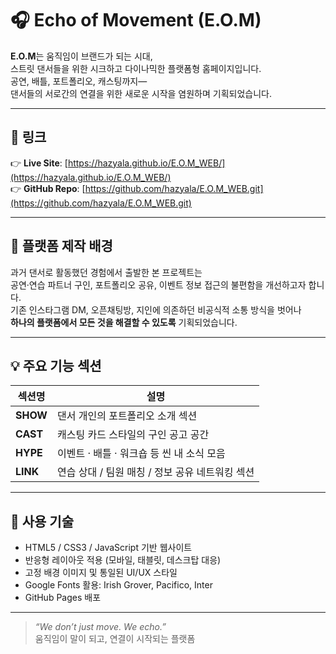 # 🎧 Echo of Movement (E.O.M)

**E.O.M**는 움직임이 브랜드가 되는 시대,  
스트릿 댄서들을 위한 시크하고 다이나믹한 플랫폼형 홈페이지입니다.  
공연, 배틀, 포트폴리오, 캐스팅까지—  
댄서들의 서로간의 연결을 위한 새로운 시작을 염원하며 기획되었습니다.

---

## 🔗 링크

👉 **Live Site**: [https://hazyala.github.io/E.O.M_WEB/](https://hazyala.github.io/E.O.M_WEB/)  
👉 **GitHub Repo**: [https://github.com/hazyala/E.O.M_WEB.git](https://github.com/hazyala/E.O.M_WEB.git)

---

## 📖 플랫폼 제작 배경

과거 댄서로 활동했던 경험에서 출발한 본 프로젝트는  
공연·연습 파트너 구인, 포트폴리오 공유, 이벤트 정보 접근의 불편함을 개선하고자 합니다.  
기존 인스타그램 DM, 오픈채팅방, 지인에 의존하던 비공식적 소통 방식을 벗어나  
**하나의 플랫폼에서 모든 것을 해결할 수 있도록** 기획되었습니다.

---

## 💡 주요 기능 섹션

| 섹션명 | 설명 |
|--------|------|
| **SHOW** | 댄서 개인의 포트폴리오 소개 섹션 |
| **CAST** | 캐스팅 카드 스타일의 구인 공고 공간 |
| **HYPE** | 이벤트 · 배틀 · 워크숍 등 씬 내 소식 모음 |
| **LINK** | 연습 상대 / 팀원 매칭 / 정보 공유 네트워킹 섹션 |

---

## 🔧 사용 기술

- HTML5 / CSS3 / JavaScript 기반 웹사이트
- 반응형 레이아웃 적용 (모바일, 태블릿, 데스크탑 대응)
- 고정 배경 이미지 및 통일된 UI/UX 스타일
- Google Fonts 활용: Irish Grover, Pacifico, Inter
- GitHub Pages 배포

---

> _“We don’t just move. We echo.”_  
> 움직임이 말이 되고, 연결이 시작되는 플랫폼
